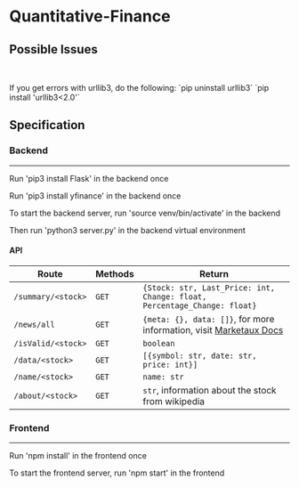 # Quantitative-Finance

<h2>Possible Issues</h2>
<br>
<p>
  If you get errors with urllib3, do the following:
  `pip uninstall urllib3`
  `pip install 'urllib3<2.0'`
</p>

<h2>Specification</h2>

<h3>Backend</h3>
<hr>
<p>Run 'pip3 install Flask' in the backend once</p>
<p>Run 'pip3 install yfinance' in the backend once</p>
<p>To start the backend server, run 'source venv/bin/activate' in the backend </p> 
<p>Then run 'python3 server.py' in the backend virtual environment</p>
<h4>API</h4>

|    Route           |  Methods  |  Return                                                                                                                 |
|--------------------|-----------|-------------------------------------------------------------------------------------------------------------------------|
| `/summary/<stock>` |   `GET`   | `{Stock: str, Last_Price: int, Change: float, Percentage_Change: float}`                                                |
| `/news/all`        |   `GET`   | `{meta: {}, data: []}`, for more information, visit <a href="https://www.marketaux.com/documentation">Marketaux Docs</a>|
| `/isValid/<stock>` |   `GET`   | `boolean`                                                                                                               |
| `/data/<stock>`    |   `GET`   | `[{symbol: str, date: str, price: int}]`                                                                                |
| `/name/<stock>`    |   `GET`   | `name: str`                                                                                                             |
| `/about/<stock>`   |   `GET`   | `str`, information about the stock from wikipedia


<h3>Frontend</h3>
<hr>
<p>Run 'npm install' in the frontend once</p>
<p>To start the frontend server, run 'npm start' in the frontend</p>
